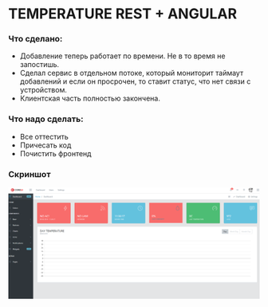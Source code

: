 # TEMPERATURE REST + ANGULAR


### Что сделано:

* Добавление теперь работает по времени. Не в то время не запостишь.
* Сделал сервис в отдельном потоке, который мониторит таймаут добавлений и если он просрочен, то ставит статус, что нет связи с устройством.
* Клиентская часть полностью закончена.


### Что надо сделать:

* Все оттестить
* Причесать код
* Почистить фронтенд

### Скриншот
![screenshot](image.png)